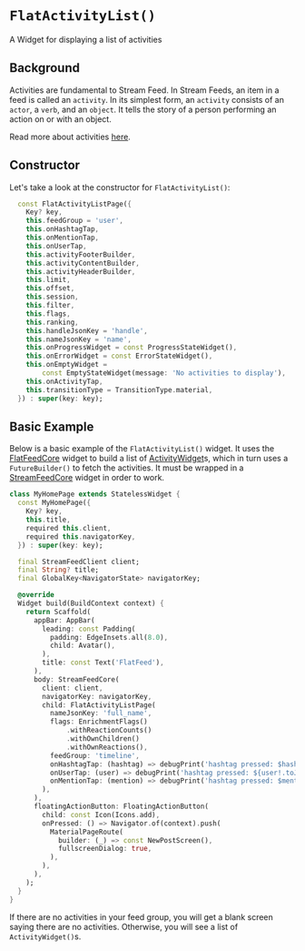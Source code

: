 # `FlatActivityList()`

A Widget for displaying a list of activities

## Background

Activities are fundamental to Stream Feed. In Stream Feeds, an item in a feed is called an `activity`. In its simplest form, an `activity` consists of an `actor`, a `verb`, and an `object`. It tells the story of a person performing an action on or with an object.

Read more about activities [here]().

## Constructor

Let's take a look at the constructor for `FlatActivityList()`:
```dart
  const FlatActivityListPage({
    Key? key,
    this.feedGroup = 'user',
    this.onHashtagTap,
    this.onMentionTap,
    this.onUserTap,
    this.activityFooterBuilder,
    this.activityContentBuilder,
    this.activityHeaderBuilder,
    this.limit,
    this.offset,
    this.session,
    this.filter,
    this.flags,
    this.ranking,
    this.handleJsonKey = 'handle',
    this.nameJsonKey = 'name',
    this.onProgressWidget = const ProgressStateWidget(),
    this.onErrorWidget = const ErrorStateWidget(),
    this.onEmptyWidget =
        const EmptyStateWidget(message: 'No activities to display'),
    this.onActivityTap,
    this.transitionType = TransitionType.material,
  }) : super(key: key);
```

## Basic Example

Below is a basic example of the `FlatActivityList()` widget. It uses the [FlatFeedCore]() widget to build a list of [ActivityWidget]()s, which in turn uses a `FutureBuilder()` to fetch the activities. It must be wrapped in a [StreamFeedCore]() widget in order to work.

```dart
class MyHomePage extends StatelessWidget {
  const MyHomePage({
    Key? key,
    this.title,
    required this.client,
    required this.navigatorKey,
  }) : super(key: key);

  final StreamFeedClient client;
  final String? title;
  final GlobalKey<NavigatorState> navigatorKey;

  @override
  Widget build(BuildContext context) {
    return Scaffold(
      appBar: AppBar(
        leading: const Padding(
          padding: EdgeInsets.all(8.0),
          child: Avatar(),
        ),
        title: const Text('FlatFeed'),
      ),
      body: StreamFeedCore(
        client: client,
        navigatorKey: navigatorKey,
        child: FlatActivityListPage(
          nameJsonKey: 'full_name',
          flags: EnrichmentFlags()
              .withReactionCounts()
              .withOwnChildren()
              .withOwnReactions(),
          feedGroup: 'timeline',
          onHashtagTap: (hashtag) => debugPrint('hashtag pressed: $hashtag'),
          onUserTap: (user) => debugPrint('hashtag pressed: ${user!.toJson()}'),
          onMentionTap: (mention) => debugPrint('hashtag pressed: $mention'),
        ),
      ),
      floatingActionButton: FloatingActionButton(
        child: const Icon(Icons.add),
        onPressed: () => Navigator.of(context).push(
          MaterialPageRoute(
            builder: (_) => const NewPostScreen(),
            fullscreenDialog: true,
          ),
        ),
      ),
    );
  }
}
```

If there are no activities in your feed group, you will get a blank screen saying there are no activities. Otherwise, you will see a list of `ActivityWidget()`s.